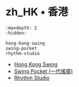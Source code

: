# zh_HK • 香港

```{toctree}
:maxdepth: 2
:hidden:

hong-kong-swing
swing-pocket
rhythm-studio
```
- [Hong Kong Swing](hong-kong-swing.md)
- [Swing Pocket (一代搖擺)](swing-pocket.md)
- [Rhythm Studio](rhythm-studio.md)
